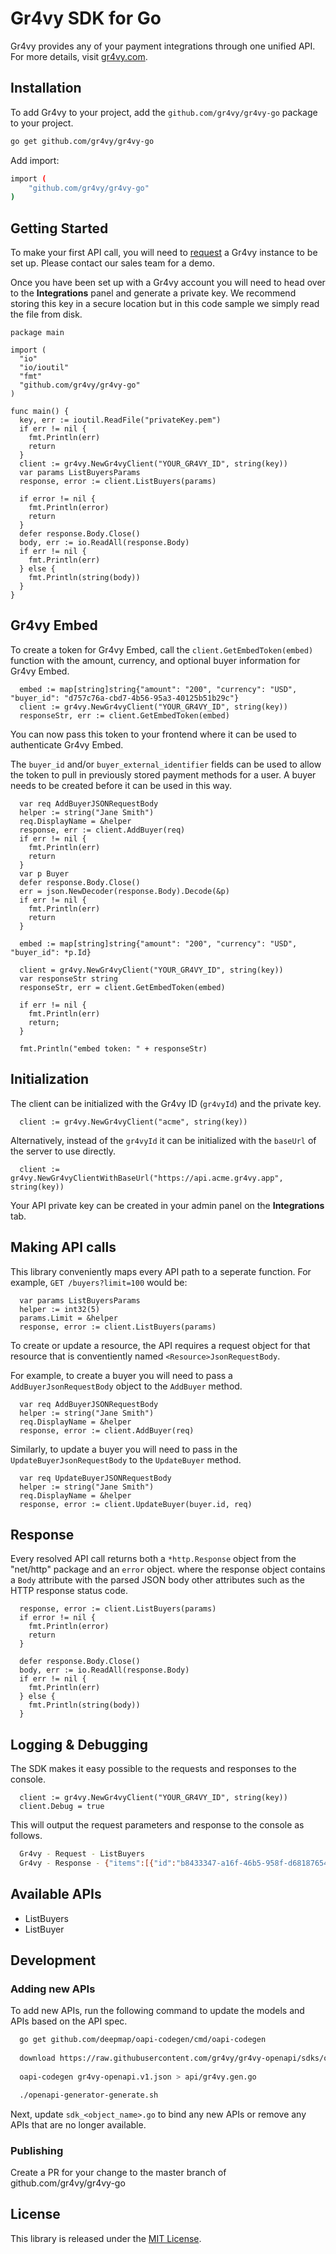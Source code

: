 # Gr4vy SDK for Go

<!-- [![Module Version](https://badge.fury.io/js/%40gr4vy%2Fnode.svg)][npm] -->

Gr4vy provides any of your payment integrations through one unified API. For more details, visit [gr4vy.com](https://gr4vy.com).

## Installation

To add Gr4vy to your project, add the `github.com/gr4vy/gr4vy-go` package to your project.

```sh
go get github.com/gr4vy/gr4vy-go
```

Add import:

```sh
import (
	"github.com/gr4vy/gr4vy-go"
)
```

## Getting Started

To make your first API call, you will need to [request](https://gr4vy.com) a Gr4vy instance to be set up. Please contact our sales team for a demo.

Once you have been set up with a Gr4vy account you will need to head over to the **Integrations** panel and generate a private key. We recommend storing this key in a secure location but in this code sample we simply read the file from disk.

```golang
package main

import (
  "io"
  "io/ioutil"
  "fmt"
  "github.com/gr4vy/gr4vy-go"
)

func main() {
  key, err := ioutil.ReadFile("privateKey.pem")
  if err != nil {
    fmt.Println(err)
    return
  }
  client := gr4vy.NewGr4vyClient("YOUR_GR4VY_ID", string(key))
  var params ListBuyersParams
  response, error := client.ListBuyers(params)
  
  if error != nil {
    fmt.Println(error)
    return
  }
  defer response.Body.Close()
  body, err := io.ReadAll(response.Body)
  if err != nil {
    fmt.Println(err)
  } else {
    fmt.Println(string(body))
  }
}
```

## Gr4vy Embed

To create a token for Gr4vy Embed, call the `client.GetEmbedToken(embed)` function with the amount, currency, and optional buyer information for Gr4vy Embed.

```golang
  embed := map[string]string{"amount": "200", "currency": "USD", "buyer_id": "d757c76a-cbd7-4b56-95a3-40125b51b29c"}
  client := gr4vy.NewGr4vyClient("YOUR_GR4VY_ID", string(key))
  responseStr, err := client.GetEmbedToken(embed)

```

You can now pass this token to your frontend where it can be used to authenticate Gr4vy Embed.

The `buyer_id` and/or `buyer_external_identifier` fields can be used to allow the token to pull in previously stored payment methods for a user. A buyer needs to be created before it can be used in this way.

```golang
  var req AddBuyerJSONRequestBody
  helper := string("Jane Smith")
  req.DisplayName = &helper
  response, err := client.AddBuyer(req)
  if err != nil {
    fmt.Println(err)
    return
  }
  var p Buyer
  defer response.Body.Close()
  err = json.NewDecoder(response.Body).Decode(&p)
  if err != nil {
    fmt.Println(err)
    return
  }
  
  embed := map[string]string{"amount": "200", "currency": "USD", "buyer_id": *p.Id}
  
  client = gr4vy.NewGr4vyClient("YOUR_GR4VY_ID", string(key))
  var responseStr string
  responseStr, err = client.GetEmbedToken(embed)
  
  if err != nil {
    fmt.Println(err)
    return;
  }
  
  fmt.Println("embed token: " + responseStr)
```

## Initialization

The client can be initialized with the Gr4vy ID (`gr4vyId`) and the private key.

```golang
  client := gr4vy.NewGr4vyClient("acme", string(key))
```

Alternatively, instead of the `gr4vyId` it can be initialized with the `baseUrl` of the server to use directly.

```golang
  client := gr4vy.NewGr4vyClientWithBaseUrl("https://api.acme.gr4vy.app", string(key))
```

Your API private key can be created in your admin panel on the **Integrations** tab.


## Making API calls

This library conveniently maps every API path to a seperate function. For example, `GET /buyers?limit=100` would be:

```golang
  var params ListBuyersParams
  helper := int32(5)
  params.Limit = &helper  
  response, error := client.ListBuyers(params)
```

To create or update a resource, the API requires a request object for that
resource that is conventiently named `<Resource>JsonRequestBody`.

For example, to create a buyer you will need to pass a `AddBuyerJsonRequestBody` object to
the `AddBuyer` method.

```golang
  var req AddBuyerJSONRequestBody
  helper := string("Jane Smith")
  req.DisplayName = &helper
  response, error := client.AddBuyer(req)
```

Similarly, to update a buyer you will need to pass in the `UpdateBuyerJsonRequestBody` to the `UpdateBuyer` method.

```golang
  var req UpdateBuyerJSONRequestBody
  helper := string("Jane Smith")
  req.DisplayName = &helper
  response, error := client.UpdateBuyer(buyer.id, req)
```

## Response 

Every resolved API call returns both a `*http.Response` object from the "net/http" 
package and an `error` object. where the response object contains a `Body` attribute 
with the parsed JSON body other attributes such as the HTTP response status code.


```golang
  response, error := client.ListBuyers(params)
  if error != nil {
    fmt.Println(error)
    return
  }

  defer response.Body.Close()
  body, err := io.ReadAll(response.Body)
  if err != nil {
    fmt.Println(err)
  } else {
    fmt.Println(string(body))
  }
```

## Logging & Debugging

The SDK makes it easy possible to the requests and responses to the console.

```golang
  client := gr4vy.NewGr4vyClient("YOUR_GR4VY_ID", string(key))
  client.Debug = true
```

This will output the request parameters and response to the console as follows.

```sh
  Gr4vy - Request - ListBuyers
  Gr4vy - Response - {"items":[{"id":"b8433347-a16f-46b5-958f-d681876546a6","type":"buyer","display_name":"Jane Smith","external_identifier":null,"created_at":"2021-04-22T06:51:16.910297+00:00","updated_at":"2021-04-22T07:18:49.816242+00:00"}],"limit":1,"next_cursor":"fAA0YjY5NmU2My00NzY5LTQ2OGMtOTEyNC0xODVjMDdjZTY5MzEAMjAyMS0wNC0yMlQwNjozNTowNy4yNTMxMDY","previous_cursor":null}
```

## Available APIs

* ListBuyers
* ListBuyer

## Development

### Adding new APIs

To add new APIs, run the following command to update the models and APIs based
on the API spec.

```sh
  go get github.com/deepmap/oapi-codegen/cmd/oapi-codegen
  
  download https://raw.githubusercontent.com/gr4vy/gr4vy-openapi/sdks/openapi.v1.json
  
  oapi-codegen gr4vy-openapi.v1.json > api/gr4vy.gen.go
```

```sh
  ./openapi-generator-generate.sh
```

Next, update `sdk_<object_name>.go` to bind any new APIs or remove any APIs that are no
longer available.

### Publishing

Create a PR for your change to the master branch of github.com/gr4vy/gr4vy-go

## License

This library is released under the [MIT License](LICENSE).
